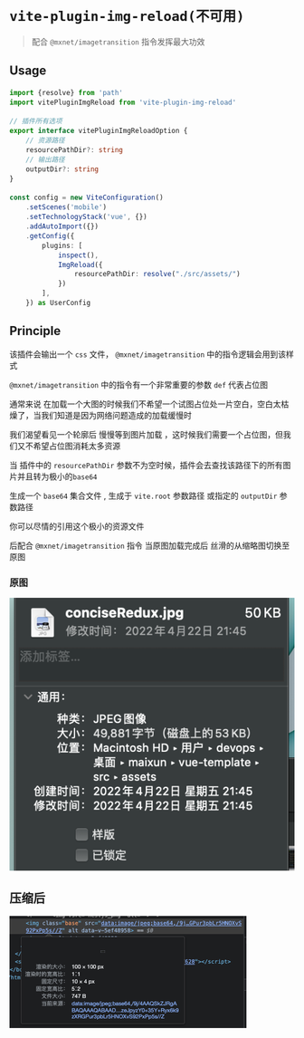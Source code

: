 <!--
 * @Author: 邱狮杰
 * @Date: 2022-09-08 08:56:24
 * @LastEditTime: 2022-09-12 22:05:20
 * @Description: 
 * @FilePath: /repo/packages/vite-plugin-img-reload/README.md
-->
# `vite-plugin-img-reload(不可用)`

> 配合 `@mxnet/imagetransition` 指令发挥最大功效

## Usage

```ts
import {resolve} from 'path'
import vitePluginImgReload from 'vite-plugin-img-reload'

// 插件所有选项
export interface vitePluginImgReloadOption {
    // 资源路径
    resourcePathDir?: string
    // 输出路径
    outputDir?: string
}

const config = new ViteConfiguration()
    .setScenes('mobile')
    .setTechnologyStack('vue', {})
    .addAutoImport({})
    .getConfig({
        plugins: [
            inspect(),
            ImgReload({
                resourcePathDir: resolve("./src/assets/")
            })
        ],
    }) as UserConfig
```

## Principle

该插件会输出一个 `css` 文件， `@mxnet/imagetransition` 中的指令逻辑会用到该样式

`@mxnet/imagetransition` 中的指令有一个非常重要的参数 `def` 代表占位图

通常来说 在加载一个大图的时候我们不希望一个试图占位处一片空白，空白太枯燥了，当我们知道是因为网络问题造成的加载缓慢时

我们渴望看见一个轮廓后 慢慢等到图片加载 ，这时候我们需要一个占位图，但我们又不希望占位图消耗太多资源

当 插件中的 `resourcePathDir`  参数不为空时候，插件会去查找该路径下的所有图片并且转为极小的`base64`

生成一个 `base64` 集合文件 , 生成于 `vite.root` 参数路径 或指定的 `outputDir` 参数路径

你可以尽情的引用这个极小的资源文件
 
后配合 `@mxnet/imagetransition` 指令 当原图加载完成后 丝滑的从缩略图切换至原图


### 原图

![ori](/packages/vite-plugin-img-reload/ori.png)

## 压缩后

![ori](/packages/vite-plugin-img-reload/base64.png)
